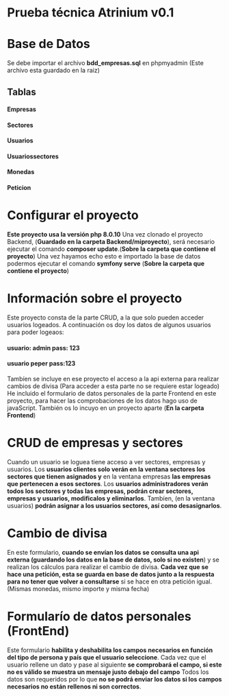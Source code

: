 # Prueba técnica Atrinium v0.1

# Base de Datos 
Se debe importar el archivo **bdd_empresas.sql** en phpmyadmin (Este archivo esta guardado en la raiz) 
## Tablas 
#### Empresas 
#### Sectores
#### Usuarios 
#### Usuariossectores
#### Monedas
#### Peticion 

# Configurar el proyecto 
**Este proyecto usa la versión php 8.0.10**
Una vez clonado el proyecto Backend, (**Guardado en la carpeta Backend/miproyecto**), será necesario ejecutar el comando **composer update**.(**Sobre la carpeta que contiene el proyecto**)
Una vez hayamos echo esto e importado la base de datos podermos ejecutar el comando **symfony serve** (**Sobre la carpeta que contiene el proyecto**)
# Información sobre el proyecto
Este proyecto consta de la parte CRUD, a la que solo pueden acceder usuarios logeados. A continuación os doy los datos de algunos usuarios para poder logeaos:
#### usuario: admin 	pass: 123
#### usuario peper		pass:123

Tambíen se incluye en ese proyecto el acceso a la api externa para realizar cambios de divisa (Para acceder a esta parte no se requiere estar logeado)
He incluido el formulario de datos personales de la parte Frontend en este proyecto, para hacer las comprobaciones de los datos hago uso de javaScript. También os lo incuyo en un proyecto aparte (**En la carpeta Frontend**)
# CRUD de empresas y sectores
Cuando un usuario se loguea tiene acceso a ver sectores, empresas y usuarios. 
Los **usuarios clientes solo verán en la ventana sectores los sectores que tienen asignados y** en la ventana empresas **las empresas que pertenecen a esos sectores**.
Los **usuarios administradores verán todos los sectores y todas las empresas, podrán crear sectores, empresas y usuarios, modificalos y eliminarlos**. Tambíen, (en  la ventana usuarios) **podrán asignar a los usuarios sectores, así como desasignarlos**. 
# Cambio de divisa 
En este formulario, **cuando se envían los datos se consulta una api externa  (guardando los datos en la base de datos, solo si no existen**) y se realizan los cálculos para realizar el cambio de divisa.
**Cada vez que se hace una petición, esta se guarda en base de datos junto a la respuesta para no tener que volver a consultarse** si se hace en otra petición igual. (Mismas monedas, mismo importe y misma fecha)
# Formularío de datos personales (FrontEnd)
Este formulario **habilita y deshabilita los campos necesarios en función del tipo de persona y país que el usuario seleccione**.
Cada vez que el usuario rellene un dato y pase al siguiente **se comprobará el campo, si este no es válido se muestra un mensaje justo debajo del campo** 
Todos los datos son requeridos por lo que **no se podrá enviar los datos si los campos necesarios no están rellenos ni son correctos**.

